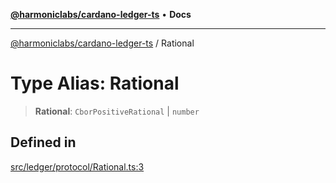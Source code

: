 [**@harmoniclabs/cardano-ledger-ts**](../README.md) • **Docs**

***

[@harmoniclabs/cardano-ledger-ts](../globals.md) / Rational

# Type Alias: Rational

> **Rational**: `CborPositiveRational` \| `number`

## Defined in

[src/ledger/protocol/Rational.ts:3](https://github.com/HarmonicLabs/cardano-ledger-ts/blob/94dd590ffe94133126b0d8d49920fc7b002e1975/src/ledger/protocol/Rational.ts#L3)
